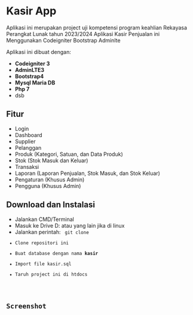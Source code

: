 # Kasir App
Aplikasi ini merupakan project uji kompetensi program keahlian Rekayasa Perangkat Lunak tahun 2023/2024
Aplikasi Kasir Penjualan ini Menggunakan Codeigniter Bootstrap Adminlte

Aplikasi ini dibuat dengan:
* **Codeigniter 3**
* **AdminLTE3**
* **Bootstrap4**
* **Mysql Maria DB**
* **Php 7**
* dsb

## Fitur

* Login
* Dashboard
* Supplier
* Pelanggan
* Produk (Kategori, Satuan, dan Data Produk)
* Stok (Stok Masuk dan Keluar)
* Transaksi
* Laporan (Laporan Penjualan, Stok Masuk, dan Stok Keluar)
* Pengaturan (Khusus Admin)
* Pengguna (Khusus Admin)

## Download dan Instalasi
* Jalankan CMD/Terminal
* Masuk ke Drive D: atau yang lain jika di linux
* Jalankan perintah:
  <code>
	git clone 
* Clone repositori ini
* Buat database dengan nama **kasir**
* Import file kasir.sql
* Taruh project ini di htdocs

## Screenshot
